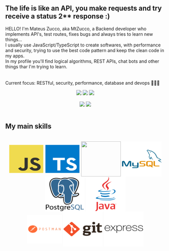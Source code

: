 ## The life is like an API, you make requests and try receive a status 2** response :)
HELLO! I'm Mateus Zucco, aka MtZucco, a Backend developer who implements API's, test routes, fixes bugs and always tries to learn new things...
<br>
I usually use JavaScript/TypeScript to create softwares, with performance and security, trying to use the best code pattern and keep the clean code in my apps.
<br>
In my profile you'll find logical algorithms, REST APIs, chat bots and other things thar I'm trying to learn.
<br>
<br>
<br>
Current focus: RESTful, security, performance, database and devops 🚀🚀🚀
<br>
<div align="center">
  <a href="https://www.linkedin.com/in/mateus-zucco-4878361b7/" target="_blank"><img src="https://img.shields.io/badge/-LinkedIn-blue?style=flat&logo=Linkedin&logoColor=white&link=" target="_blank"></a>
   <a href="mailto:zucco.developer@gmail.com" target="_blank"><img src="https://img.shields.io/badge/-Gmail-c14438?style=flat&logo=Gmail&logoColor=white&link=" target="_blank"></a>
   <a href="https://www.instagram.com/mtzucco/" target="_blank"><img src="https://img.shields.io/badge/-Instagram-C13584?style=flat&labelColor=C13584&logo=instagram&logoColor=white&link=" target="_blank"></a>
</div>
 
 <br>
 
<div align="center">
  <img src="https://github-readme-stats.vercel.app/api/top-langs/?username=MateusZucco&layout=donut-vertical&langs_count=4&theme=dark"/>
  <img src="[(https://github-readme-stats.vercel.app/api/wakatime?username=MateusZucco)](https://github.com/anuraghazra/github-readme-stats)"/>
</div>

<br>
 
## My main skills
<div style="display: inline_block" align="center"><br>
  <img align="center"  height="90" width="110" src="https://raw.githubusercontent.com/devicons/devicon/master/icons/javascript/javascript-original.svg">
  <img align="center"  height="90" width="110" src="https://raw.githubusercontent.com/devicons/devicon/master/icons/typescript/typescript-original.svg">
  <img align="center" height="110" width="125" src="https://cdn.jsdelivr.net/gh/devicons/devicon/icons/nodejs/nodejs-original-wordmark.svg">
  <img align="center" height="110" width="125" src="https://raw.githubusercontent.com/devicons/devicon/master/icons/mysql/mysql-original-wordmark.svg">
  <img align="center" height="110" width="125" src="https://raw.githubusercontent.com/devicons/devicon/master/icons/postgresql/postgresql-original-wordmark.svg">
  <img align="center" height="110" width="125" src="https://raw.githubusercontent.com/devicons/devicon/master/icons/java/java-original-wordmark.svg">
  <br>
  <img align="center" height="90" width="110" src="https://raw.githubusercontent.com/devicons/devicon/master/icons/postman/postman-original-wordmark.svg">
  <img align="center" height="110" width="125" src="https://raw.githubusercontent.com/devicons/devicon/master/icons/git/git-original-wordmark.svg">
  <img align="center" height="110" width="125" src="https://raw.githubusercontent.com/devicons/devicon/master/icons/express/express-original-wordmark.svg">
</div>
  
<br>
